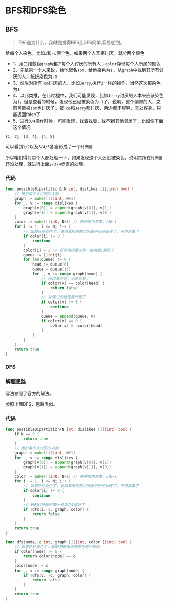 # BFS和DFS染色
## BFS
> 不知道为什么，我就是觉得BFS比DFS简单,容易想到。

给每个人染色，比如``1``和``-1``两个色，如果两个人互相讨厌，就分两个颜色

* 1、用二维数组``graph``维护每个人讨厌的所有人；``color``存储每个人所属的颜色
* 2、先拿第一个人来说，给他起名``Tom``，给他染色为``1``，从``graph``中找到其所有讨厌的人，统统染色为``-1``
* 3、然后对所有``Tom``讨厌的人，比如``Jerry``,执行``2``一样的操作，当然这次都染色为``1``
* 4、以此类推，在此过程中，我们可能发现，比如``Jerry``讨厌的人本来应该染色为``1``，但是查看的时候，发现他已经被染色为``-1``了，说明，这个倒霉的人，之前可能被``Tom``也讨厌了，被``Tom``和``Jerry``都讨厌，两边都不容啊，无处容身，只能返回false了
* 5、进行``3/4``操作时候，可能发现，找着找着，找不到其他邻居了，比如像下面这个情况

```
{1, 2}, {3, 4}, {4, 5}
```
可以看到``1/2``以及``3/4/5``各自形成了一个``讨厌圈``

所以咱们得对每个人都处理一下，如果发现这个人还没被染色，说明其所在``讨厌圈``还没处理，就进行上面``2/3/4``步骤的处理。

### 代码
```go
func possibleBipartition1(N int, dislikes [][]int) bool {
	// 维护每个人讨厌的人物
	graph := make([][]int, N+1)
	for _, v := range dislikes {
		graph[v[0]] = append(graph[v[0]], v[1])
		graph[v[1]] = append(graph[v[1]], v[0])
	}
	color := make([]int, N+1) // 两种染色方案，1和-1
	for i := 1; i <= N; i++ {
		// 如果已经染色了，说明其所在的讨厌圈子已经处理了，不用再看了
		if color[i] != 0 {
			continue
		}
		color[i] = 1 // 新的讨厌圈子第一位染色1就好了
		queue := []int{i}
		for len(queue) != 0 {
			head := queue[0]
			queue = queue[1:]
			for _, v := range graph[head] {
				// 两边都不容，无处容身！
				if color[v] == color[head] {
					return false
				}
				// 处理过的就无需处理了
				if color[v] != 0 {
					continue
				}
				queue = append(queue, v)
				if color[v] == 0 {
					color[v] = -color[head]
				}
			}
		}
	}
	return true
}
```

### DFS
### 解题思路
写法参照了官方的解法。

参照上面BFS，思路类似。
### 代码
```go
func possibleBipartition(N int, dislikes [][]int) bool {
	if N == 0 {
		return true
	}
	// 维护每个人讨厌的人物
	graph := make([][]int, N+1)
	for _, v := range dislikes {
		graph[v[0]] = append(graph[v[0]], v[1])
		graph[v[1]] = append(graph[v[1]], v[0])
	}
	color := make([]int, N+1) // 两种染色方案，1和-1
	for i := 1; i <= N; i++ {
		// 如果已经染色了，说明其所在的讨厌圈子已经处理了，不用再看了
		if color[i] != 0 {
			continue
		}
		// 新的讨厌圈子第一位染色1就好了
		if !dfs(i, 1, graph, color) {
			return false
		}
	}
	return true
}

func dfs(node, c int, graph [][]int, color []int) bool {
	// 如果已经染色了，最好和新指派的颜色是一样的
	if color[node] != 0 {
		return color[node] == c
	}
	color[node] = c
	for _, v := range graph[node] {
		if !dfs(v, -c, graph, color) {
			return false
		}
	}
	return true
}
```
